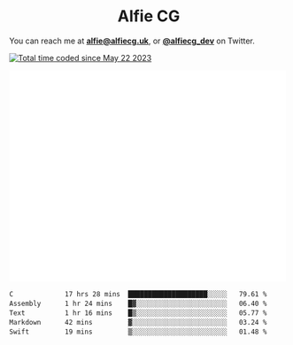 <h1 align="center">Alfie CG</h1>

You can reach me at **alfie@alfiecg.uk**, or **[@alfiecg_dev](https://twitter.com/alfiecg_dev)** on Twitter.

<a href="https://wakatime.com/@61592169-b9cf-4af8-b6fa-8ac7d4369b01"><img src="https://wakatime.com/badge/user/61592169-b9cf-4af8-b6fa-8ac7d4369b01.svg" alt="Total time coded since May 22 2023" /></a>


<img align="center" src="/github-metrics.svg" alt="Metrics" width="500">

 <!--[![GitHub Streak](https://streak-stats.demolab.com/?user=alfiecg24)](https://git.io/streak-stats)-->

<!--START_SECTION:waka-->

```txt
C             17 hrs 28 mins  ████████████████████░░░░░   79.61 %
Assembly      1 hr 24 mins    █▓░░░░░░░░░░░░░░░░░░░░░░░   06.40 %
Text          1 hr 16 mins    █▒░░░░░░░░░░░░░░░░░░░░░░░   05.77 %
Markdown      42 mins         ▓░░░░░░░░░░░░░░░░░░░░░░░░   03.24 %
Swift         19 mins         ▒░░░░░░░░░░░░░░░░░░░░░░░░   01.48 %
```

<!--END_SECTION:waka-->
